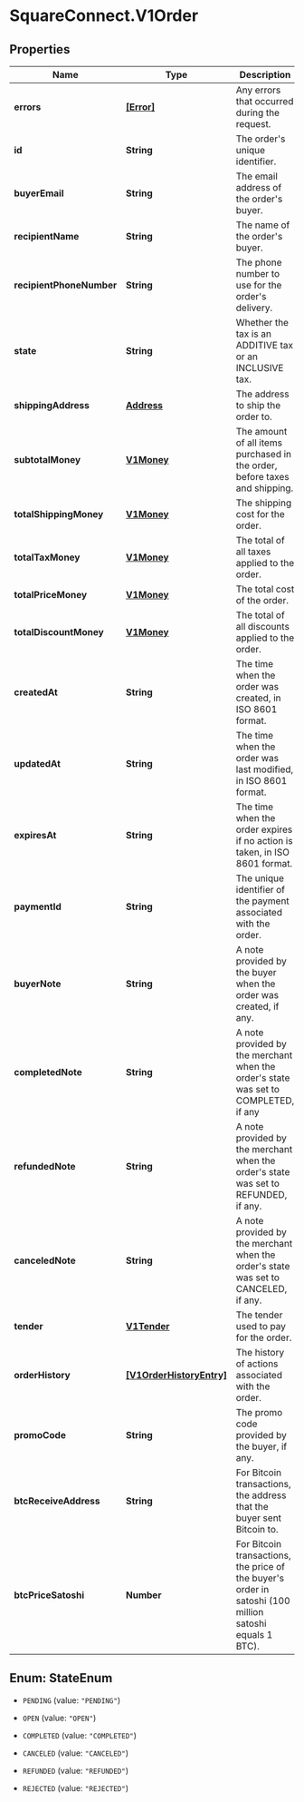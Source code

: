 # SquareConnect.V1Order

## Properties
Name | Type | Description | Notes
------------ | ------------- | ------------- | -------------
**errors** | [**[Error]**](Error.md) | Any errors that occurred during the request. | [optional] 
**id** | **String** | The order&#39;s unique identifier. | [optional] 
**buyerEmail** | **String** | The email address of the order&#39;s buyer. | [optional] 
**recipientName** | **String** | The name of the order&#39;s buyer. | [optional] 
**recipientPhoneNumber** | **String** | The phone number to use for the order&#39;s delivery. | [optional] 
**state** | **String** | Whether the tax is an ADDITIVE tax or an INCLUSIVE tax. | [optional] 
**shippingAddress** | [**Address**](Address.md) | The address to ship the order to. | [optional] 
**subtotalMoney** | [**V1Money**](V1Money.md) | The amount of all items purchased in the order, before taxes and shipping. | [optional] 
**totalShippingMoney** | [**V1Money**](V1Money.md) | The shipping cost for the order. | [optional] 
**totalTaxMoney** | [**V1Money**](V1Money.md) | The total of all taxes applied to the order. | [optional] 
**totalPriceMoney** | [**V1Money**](V1Money.md) | The total cost of the order. | [optional] 
**totalDiscountMoney** | [**V1Money**](V1Money.md) | The total of all discounts applied to the order. | [optional] 
**createdAt** | **String** | The time when the order was created, in ISO 8601 format. | [optional] 
**updatedAt** | **String** | The time when the order was last modified, in ISO 8601 format. | [optional] 
**expiresAt** | **String** | The time when the order expires if no action is taken, in ISO 8601 format. | [optional] 
**paymentId** | **String** | The unique identifier of the payment associated with the order. | [optional] 
**buyerNote** | **String** | A note provided by the buyer when the order was created, if any. | [optional] 
**completedNote** | **String** | A note provided by the merchant when the order&#39;s state was set to COMPLETED, if any | [optional] 
**refundedNote** | **String** | A note provided by the merchant when the order&#39;s state was set to REFUNDED, if any. | [optional] 
**canceledNote** | **String** | A note provided by the merchant when the order&#39;s state was set to CANCELED, if any. | [optional] 
**tender** | [**V1Tender**](V1Tender.md) | The tender used to pay for the order. | [optional] 
**orderHistory** | [**[V1OrderHistoryEntry]**](V1OrderHistoryEntry.md) | The history of actions associated with the order. | [optional] 
**promoCode** | **String** | The promo code provided by the buyer, if any. | [optional] 
**btcReceiveAddress** | **String** | For Bitcoin transactions, the address that the buyer sent Bitcoin to. | [optional] 
**btcPriceSatoshi** | **Number** | For Bitcoin transactions, the price of the buyer&#39;s order in satoshi (100 million satoshi equals 1 BTC). | [optional] 


<a name="StateEnum"></a>
## Enum: StateEnum


* `PENDING` (value: `"PENDING"`)

* `OPEN` (value: `"OPEN"`)

* `COMPLETED` (value: `"COMPLETED"`)

* `CANCELED` (value: `"CANCELED"`)

* `REFUNDED` (value: `"REFUNDED"`)

* `REJECTED` (value: `"REJECTED"`)




